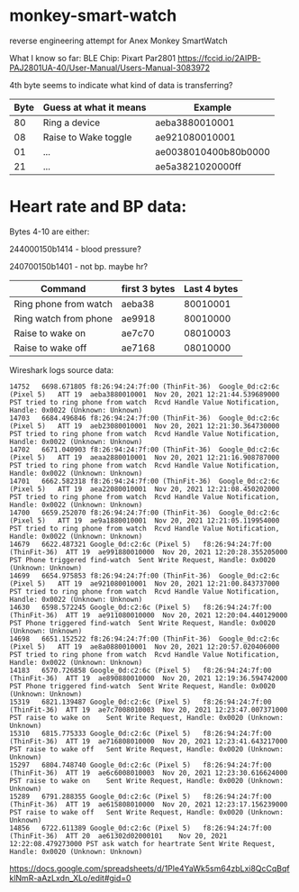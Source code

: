 # monkey-smart-watch
reverse engineering attempt for Anex Monkey SmartWatch

What I know so far:
BLE Chip: Pixart Par2801 https://fccid.io/2AIPB-PAJ2801UA-40/User-Manual/Users-Manual-3083972

4th byte seems to indicate what kind of data is transferring?

| Byte  | Guess at what it means | Example
| ------------- | ------------- | ------
| 80  | Ring a device  | aeba3880010001
| 08  | Raise to Wake toggle | ae921080010001
| 01 |  ... | ae0038010400b80b0000
| 21 |  ... | ae5a3821020000ff

# Heart rate and BP data:

Bytes 4-10 are either:

244000150b1414 - blood pressure?

240700150b1401 - not bp. maybe hr?

| Command  | first 3 bytes | Last 4 bytes
| ------------- | ------------- | ------
| Ring phone from watch  | aeba38  | 80010001
| Ring watch from phone  | ae9918 | 80010000
| Raise to wake on |  ae7c70 | 08010003
| Raise to wake off |  ae7168 | 08010000


Wireshark logs source data:
```
14752	6698.671805	f8:26:94:24:7f:00 (ThinFit-36)	Google_0d:c2:6c (Pixel 5)	ATT	19	aeba3880010001	Nov 20, 2021 12:21:44.539689000 PST	tried to ring phone from watch	Rcvd Handle Value Notification, Handle: 0x0022 (Unknown: Unknown)
14703	6684.496846	f8:26:94:24:7f:00 (ThinFit-36)	Google_0d:c2:6c (Pixel 5)	ATT	19	aeb23080010001	Nov 20, 2021 12:21:30.364730000 PST	tried to ring phone from watch	Rcvd Handle Value Notification, Handle: 0x0022 (Unknown: Unknown)
14702	6671.040903	f8:26:94:24:7f:00 (ThinFit-36)	Google_0d:c2:6c (Pixel 5)	ATT	19	aeaa2880010001	Nov 20, 2021 12:21:16.908787000 PST	tried to ring phone from watch	Rcvd Handle Value Notification, Handle: 0x0022 (Unknown: Unknown)
14701	6662.582318	f8:26:94:24:7f:00 (ThinFit-36)	Google_0d:c2:6c (Pixel 5)	ATT	19	aea22080010001	Nov 20, 2021 12:21:08.450202000 PST	tried to ring phone from watch	Rcvd Handle Value Notification, Handle: 0x0022 (Unknown: Unknown)
14700	6659.252070	f8:26:94:24:7f:00 (ThinFit-36)	Google_0d:c2:6c (Pixel 5)	ATT	19	ae9a1880010001	Nov 20, 2021 12:21:05.119954000 PST	tried to ring phone from watch	Rcvd Handle Value Notification, Handle: 0x0022 (Unknown: Unknown)
14679	6622.487321	Google_0d:c2:6c (Pixel 5)	f8:26:94:24:7f:00 (ThinFit-36)	ATT	19	ae991880010000	Nov 20, 2021 12:20:28.355205000 PST	Phone triggered find-watch	Sent Write Request, Handle: 0x0020 (Unknown: Unknown)
14699	6654.975853	f8:26:94:24:7f:00 (ThinFit-36)	Google_0d:c2:6c (Pixel 5)	ATT	19	ae921080010001	Nov 20, 2021 12:21:00.843737000 PST	tried to ring phone from watch	Rcvd Handle Value Notification, Handle: 0x0022 (Unknown: Unknown)
14630	6598.572245	Google_0d:c2:6c (Pixel 5)	f8:26:94:24:7f:00 (ThinFit-36)	ATT	19	ae911080010000	Nov 20, 2021 12:20:04.440129000 PST	Phone triggered find-watch	Sent Write Request, Handle: 0x0020 (Unknown: Unknown)
14698	6651.152522	f8:26:94:24:7f:00 (ThinFit-36)	Google_0d:c2:6c (Pixel 5)	ATT	19	ae8a0880010001	Nov 20, 2021 12:20:57.020406000 PST	tried to ring phone from watch	Rcvd Handle Value Notification, Handle: 0x0022 (Unknown: Unknown)
14183	6570.726858	Google_0d:c2:6c (Pixel 5)	f8:26:94:24:7f:00 (ThinFit-36)	ATT	19	ae890880010000	Nov 20, 2021 12:19:36.594742000 PST	Phone triggered find-watch	Sent Write Request, Handle: 0x0020 (Unknown: Unknown)
15319	6821.139487	Google_0d:c2:6c (Pixel 5)	f8:26:94:24:7f:00 (ThinFit-36)	ATT	19	ae7c7008010003	Nov 20, 2021 12:23:47.007371000 PST	raise to wake on	Sent Write Request, Handle: 0x0020 (Unknown: Unknown)
15310	6815.775333	Google_0d:c2:6c (Pixel 5)	f8:26:94:24:7f:00 (ThinFit-36)	ATT	19	ae716808010000	Nov 20, 2021 12:23:41.643217000 PST	raise to wake off	Sent Write Request, Handle: 0x0020 (Unknown: Unknown)
15297	6804.748740	Google_0d:c2:6c (Pixel 5)	f8:26:94:24:7f:00 (ThinFit-36)	ATT	19	ae6c6008010003	Nov 20, 2021 12:23:30.616624000 PST	raise to wake on	Sent Write Request, Handle: 0x0020 (Unknown: Unknown)
15289	6791.288355	Google_0d:c2:6c (Pixel 5)	f8:26:94:24:7f:00 (ThinFit-36)	ATT	19	ae615808010000	Nov 20, 2021 12:23:17.156239000 PST	raise to wake off	Sent Write Request, Handle: 0x0020 (Unknown: Unknown)
14856	6722.611389	Google_0d:c2:6c (Pixel 5)	f8:26:94:24:7f:00 (ThinFit-36)	ATT	20	ae61302d02000101	Nov 20, 2021 12:22:08.479273000 PST	ask watch for heartrate	Sent Write Request, Handle: 0x0020 (Unknown: Unknown)
```


https://docs.google.com/spreadsheets/d/1Ple4YaWk5sm64zbLxi8QcCqBqfklNmR-aAzLxdn_XLo/edit#gid=0
